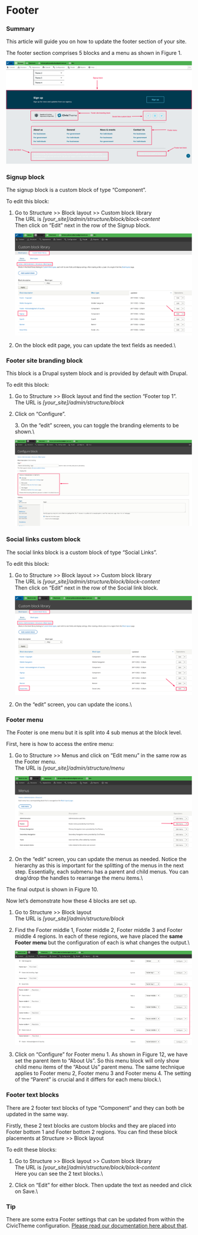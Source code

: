 # Footer

### Summary <a href="#updatingthefooter-summary" id="updatingthefooter-summary"></a>

This article will guide you on how to update the footer section of your site.

The footer section comprises 5 blocks and a menu as shown in Figure 1.

![](../../.gitbook/assets/2647162990.png)

### Signup block <a href="#updatingthefooter-signupblock" id="updatingthefooter-signupblock"></a>

The signup block is a custom block of type “Component”.

To edit this block:

1.  Go to Structure >> Block layout >> Custom block library\
    The URL is _\[your\_site]/admin/structure/block/block-content_\
    Then click on “Edit” next in the row of the Signup block.

    ![](../../.gitbook/assets/2647064667.png)
2.  On the block edit page, you can update the text fields as needed.\




### Footer site branding block <a href="#updatingthefooter-footersitebrandingblock" id="updatingthefooter-footersitebrandingblock"></a>

This block is a Drupal system block and is provided by default with Drupal.

To edit this block:

1. Go to Structure >> Block layout and find the section “Footer top 1”.\
   The URL is _\[your\_site]/admin/structure/block_
2.  Click on “Configure”.



    3\. On the “edit” screen, you can toggle the branding elements to be shown.\


    ![](../../.gitbook/assets/2647425125.png)

### Social links custom block <a href="#updatingthefooter-sociallinkscustomblock" id="updatingthefooter-sociallinkscustomblock"></a>

The social links block is a custom block of type “Social Links”.

To edit this block:

1.  Go to Structure >> Block layout >> Custom block library\
    The URL is _\[your\_site]/admin/structure/block/block-content_\
    Then click on “Edit” next in the row of the Social link block.

    ![](../../.gitbook/assets/2647162978.png)
2.  On the “edit” screen, you can update the icons.\




### Footer menu <a href="#updatingthefooter-footermenu" id="updatingthefooter-footermenu"></a>

The Footer is one menu but it is split into 4 sub menus at the block level.

First, here is how to access the entire menu:

1.  Go to Structure >> Menus and click on “Edit menu” in the same row as the Footer menu.\
    The URL is _\[your\_site]/admin/structure/menu_

    ![](../../.gitbook/assets/2647490613.png)
2.  On the “edit” screen, you can update the menus as needed. Notice the hierarchy as this is important for the splitting of the menus in the next step. Essentially, each submenu has a parent and child menus. You can drag/drop the handles to rearrange the menu items.\




The final output is shown in Figure 10.



Now let’s demonstrate how these 4 blocks are set up.

1. Go to Structure >> Block layout\
   The URL is _\[your\_site]/admin/structure/block_
2.  Find the Footer middle 1, Footer middle 2, Footer middle 3 and Footer middle 4 regions. In each of these regions, we have placed the **same Footer menu** but the configuration of each is what changes the output.\


    ![](../../.gitbook/assets/2647523431.png)
3.  Click on “Configure” for Footer menu 1. As shown in Figure 12, we have set the parent item to “About Us”. So this menu block will only show child menu items of the “About Us” parent menu. The same technique applies to Footer menu 2, Footer menu 3 and Footer menu 4. The setting of the “Parent” is crucial and it differs for each menu block.\




### Footer text blocks <a href="#updatingthefooter-footertextblocks" id="updatingthefooter-footertextblocks"></a>

There are 2 footer text blocks of type “Component” and they can both be updated in the same way.

Firstly, these 2 text blocks are custom blocks and they are placed into Footer bottom 1 and Footer bottom 2 regions. You can find these block placements at Structure >> Block layout



To edit these blocks:

1.  Go to Structure >> Block layout >> Custom block library\
    The URL is _\[your\_site]/admin/structure/block/block-content_\
    Here you can see the 2 text blocks.\



2.  Click on “Edit” for either block. Then update the text as needed and click on Save.\




### Tip <a href="#updatingthefooter-tip" id="updatingthefooter-tip"></a>

There are some extra Footer settings that can be updated from within the CivicTheme configuration. [Please read our documentation here about that](broken-reference).
